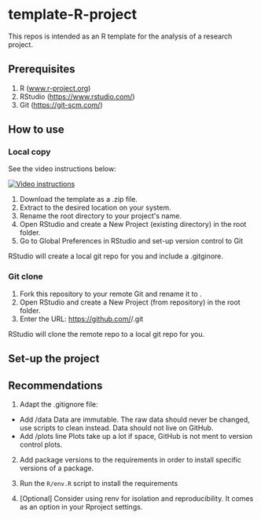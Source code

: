 # template-R-project
This repos is intended as an R template for the analysis of a research project.

## Prerequisites
1. R (www.r-project.org)
2. RStudio (https://www.rstudio.com/)
3. Git (https://git-scm.com/)

## How to use 

### Local copy
See the video instructions below:

[![Video instructions](https://i9.ytimg.com/vi/aEgTBLMvbP0/mq1.jpg?sqp=COy88ZEG&rs=AOn4CLAErPkB5CWqnWP6lu27PvhRdFoa5Q)](https://youtu.be/aEgTBLMvbP0)

1. Download the template as a .zip file.
2. Extract to the desired location on your system. 
3. Rename the root directory to your project's name.
4. Open RStudio and create a New Project (existing directory) in the root folder.
5. Go to Global Preferences in RStudio and set-up version control to Git

RStudio will create a local git repo for you and include a .gitginore. 

### Git clone
1. Fork this repository to your remote Git and rename it to <your project>.
2. Open RStudio and create a New Project (from repository) in the root folder.
3. Enter the URL: https://github.com/<your remote>/<your project>.git

RStudio will clone the remote repo to a local git repo for you. 

## Set-up the project

## Recommendations
1. Adapt the .gitignore file:
* Add /data 
Data are immutable. The raw data should never be changed, use scripts to clean instead. 
Data should not live on GitHub.
* Add /plots line 
Plots take up a lot if space, GitHub is not ment to version control plots. 

2. Add package versions to the requirements in order to install specific versions of a package.

3. Run the `R/env.R` script to install the requirements

4. [Optional] Consider using renv for isolation and reproducibility. It comes as an option in your Rproject settings.

